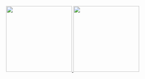 <div>
<a href="https://github.com/VitorBitencourt-Up">
<img height="180em" src="https://github-readme-stats.vercel.app/api/top-langs/?username=VitorBitencourt-Up&layout=compact&langs_count=7&theme=dracula&count_private=true"/>
<img height="180em" src="https://github-readme-stats.vercel.app/api?username=VitorBitencourt-Up&show_icons=true&theme=dracula&include_all_commits=true&count_private=true"/>
</div>
